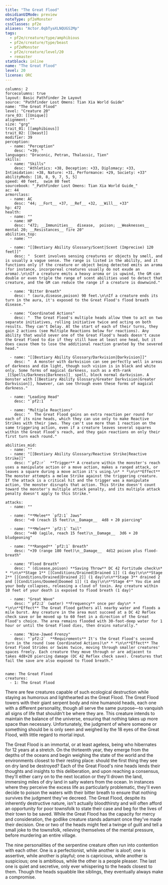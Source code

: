 ```yaml
---
title: "The Great Flood"
obsidianUIMode: preview
noteType: pf2eMonster
cssClasses: pf2e
aliases: "Actor.0qbTyaXLNQUGS2Mp" 
tags:
  - pf2e/creature/type/amphibious
  - pf2e/creature/type/beast
  - pf2eMonster
  - pf2e/creature/level/20
  - remaster
statblock: inline
name: "The Great Flood"
level: 20
license: ORC
---
```


```statblock
columns: 2
forcecolumns: true
layout: Basic Pathfinder 2e Layout
source: "Pathfinder Lost Omens: Tian Xia World Guide"
name: "The Great Flood"
level: "Creature 20"
rare_03: [[Unique]]
alignment: ""
size: "grg"
trait_01: [[amphibious]]
trait_02: [[beast]]
modifier: 39
perception:
  - name: "Perception"
    desc: "+39; "
languages: "Draconic, Petran, Thalassic, Tien"
skills:
  - name: "Skills"
    desc: "Athletics: +38, Deception: +33, Diplomacy: +33, Intimidation: +38, Nature: +31, Performance: +29, Society: +33"
abilityMods: [10, 8, 9, 7, 5, 5]
speed: 40 feet,  swim 80 feet
sourcebook: "_Pathfinder Lost Omens: Tian Xia World Guide_"
ac: 44
armorclass:
  - name: AC
    desc: "44; __Fort__ +37, __Ref__ +32, __Will__ +33"
hp: 472
health:
  - name: ""
  - name: HP
    desc: "472; __Immunities__  disease,  poison; __Weaknesses__ mental 20; __Resistances__ fire 20"
abilities_top:
  - name: ""

  - name: "[[Bestiary Ability Glossary/Scent|Scent (Imprecise) 120 feet]]"
    desc: "  Scent involves sensing creatures or objects by smell, and is usually a vague sense. The range is listed in the ability, and it functions only if the creature or object being detected emits an aroma (for instance, incorporeal creatures usually do not exude an aroma).\n\nIf a creature emits a heavy aroma or is upwind, the GM can double or even triple the range of scent abilities used to detect that creature, and the GM can reduce the range if a creature is downwind."

  - name: "Bitter Breath"
    desc: " (aura,disease,poison) 90 feet.\n\nIf a creature ends its turn in the aura, it's exposed to the Great Flood's flood breath disease."

  - name: "Coordinated Actions"
    desc: "  The Great Flood's multiple heads allow them to act on two separate initiatives, rolling initiative twice and acting on both results. They can't Delay. At the start of each of their turns, they gain 2 actions (see Multiple Reactions below for reactions). Any ability that would sever one of the Great Flood's heads doesn't cause the Great Flood to die if they still have at least one head, but it does cause them to lose the additional reaction granted by the severed head."

  - name: "[[Bestiary Ability Glossary/Darkvision|Darkvision]]"
    desc: "  A monster with darkvision can see perfectly well in areas of darkness and dim light, though such vision is in black and white only. Some forms of magical darkness, such as a 4th-rank _[[Spells/Darkness|Darkness]]_ spell, block normal darkvision. A monster with [[Bestiary Ability Glossary/Greater Darkvision|Greater Darkvision]], however, can see through even these forms of magical darkness."

  - name: "Leading Head"
    desc: "`pf2:1`  "

  - name: "Multiple Reactions"
    desc: "  The Great Flood gains an extra reaction per round for each of its nine heads, which they can use only to make Reactive Strikes with their jaws. They can't use more than 1 reaction on the same triggering action, even if a creature leaves several squares within the Great Flood's reach, and they gain reactions on only their first turn each round."

abilities_mid:
  - name: ""
  - name: "[[Bestiary Ability Glossary/Reactive Strike|Reactive Strike]]"
    desc: "`pf2:r`  **Trigger** A creature within the monster's reach uses a manipulate action or a move action, makes a ranged attack, or leaves a square during a move action it's using.\n* * *\n\n**Effect** The monster attempts a melee Strike against the triggering creature. If the attack is a critical hit and the trigger was a manipulate action, the monster disrupts that action. This Strike doesn't count toward the monster's multiple attack penalty, and its multiple attack penalty doesn't apply to this Strike."

attacks:
  - name: ""

  - name: "**Melee** `pf2:1` Jaws"
    desc: "+0 (reach 15 feet)\n__Damage__  4d8 + 20 piercing"

  - name: "**Melee** `pf2:1` Tail"
    desc: "+40 (agile, reach 15 feet)\n__Damage__  3d6 + 20 bludgeoning"

  - name: "**Ranged** `pf2:1` Breath"
    desc: "+39 (range 180 feet)\n__Damage__  4d12 poison plus flood-breath"

  - name: "Flood Breath"
    desc: " (disease,poison) **Saving Throw** DC 42 Fortitude check\n* * *\n\n**Stage 1** [[Conditions/Drained|Drained 1]] (1 day)\n\n**Stage 2** [[Conditions/Drained|Drained 2]] (1 day)\n\n**Stage 3** drained 2 and [[Conditions/Doomed|Doomed 1]] (1 day)\n\n**Stage 4** You die and your body collapses, releasing a cloud of toxin. Any creature within 10 feet of your death is exposed to flood breath (1 day)"

  - name: "Great Wave"
    desc: "`pf2:2` (water) **Frequency** once per day\n* * *\n\n**Effect** The Great Flood gathers all nearby water and floods a mile burst. Any creature in the area must succeed at a DC 42 Reflex check save or be moved up to 60 feet in a direction of the Great Flood's choice. The area remains flooded with 30-foot-deep water for 1 hour or until the Great Flood dies, then drains naturally."

  - name: "Nine-Jawed Frenzy"
    desc: "`pf2:2`  **Requirements** It's the Great Flood's second turn in the round (see Coordinated Actions)\n* * *\n\n**Effect** The Great Flood Strides or Swims twice, moving through smaller creatures' spaces freely. Each creature they move through or are adjacent to takes 4d8+20 piercing damage (DC 42 Reflex check save). Creatures that fail the save are also exposed to flood breath."
 
```

```encounter-table
name: The Great Flood
creatures:
  - 1: The Great Flood
```



There are few creatures capable of such ecological destruction while staying as humorous and lighthearted as the Great Flood. The Great Flood towers with their giant serpent body and nine humanoid heads, each one with a different personality, though all serve the same purpose—to vanquish all signs of life that shouldn't be where they are. This creature intends to maintain the balance of the universe, ensuring that nothing takes up more space than necessary. Unfortunately, the judgment of where someone or something should be is only seen and weighed by the 18 eyes of the Great Flood, with little regard to mortal input.

The Great Flood is an immortal, or at least ageless, being who hibernates for 12 years at a stretch. On the thirteenth year, they emerge from the depths of the oceans and begin weighing the state of the world and the environments closest to their resting place: should the first thing they see on dry land be destroyed? Each of the Great Flood's nine heads lends their thoughts and insights to this deliberation, and upon reaching a consensus, they'll either carry on to the next location or they'll drown the land, immersing miles of dry land in salty waters from the ocean. In instances where they perceive the excess life as particularly problematic, they'll even decide to poison the waters with their bitter breath to ensure that nothing survives the judgment they've decreed. The Great Flood, despite its inherently destructive nature, isn't actually bloodthirsty and will often afford an opportunity for poor townsfolk to state their case and beg for the lives of their town to be saved. While the Great Flood has the capacity for mercy and consideration, the godlike creature stands adamant once they've made their decision. One or two of the heads might feel a twinge of guilt and tell a small joke to the townsfolk, relieving themselves of the mental pressure, before murdering an entire village.

The nine personalities of the serpentine creature often run into contention with each other. One is a perfectionist, while another is aloof; one is assertive, while another is playful; one is capricious, while another is suspicious; one is ambitious, while the other is a people pleaser. The last one is quiet and secretive, only ever whispering to the heads closest to them. Though the heads squabble like siblings, they eventually always make a compromise.
